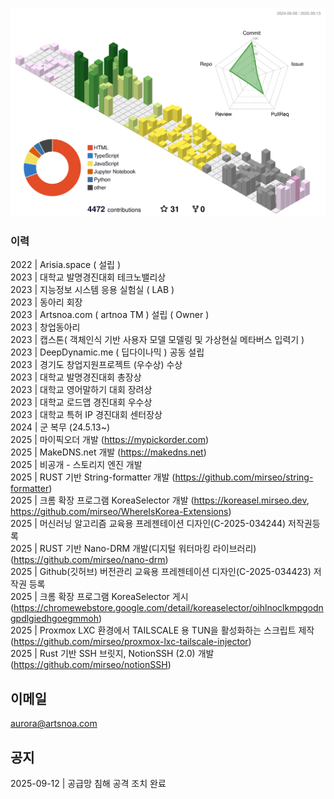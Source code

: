 ![](./profile-3d-contrib/profile-south-season-animate.svg)

### 이력
2022 | Arisia.space ( 설립 )  
2023 | 대학교 발명경진대회 테크노밸리상  
2023 | 지능정보 시스템 응용 실험실 ( LAB )  
2023 | 동아리 회장  
2023 | Artsnoa.com ( artnoa TM ) 설립 ( Owner )  
2023 | 창업동아리  
2023 | 캡스톤( 객체인식 기반 사용자 모델 모델링 및 가상현실 메타버스 입력기 )  
2023 | DeepDynamic.me ( 딥다이나믹 ) 공동 설립  
2023 | 경기도 창업지원프로젝트 (우수상) 수상  
2023 | 대학교 발명경진대회 총장상  
2023 | 대학교 영어말하기 대회 장려상  
2023 | 대학교 로드맵 경진대회 우수상  
2023 | 대학교 특허 IP 경진대회 센터장상  
2024 | 군 복무 (24.5.13~)  
2025 | 마이픽오더 개발 (https://mypickorder.com)  
2025 | MakeDNS.net 개발 (https://makedns.net)  
2025 | 비공개 - 스토리지 엔진 개발  
2025 | RUST 기반 String-formatter 개발 (https://github.com/mirseo/string-formatter)  
2025 | 크롬 확장 프로그램 KoreaSelector 개발 (https://koreasel.mirseo.dev, https://github.com/mirseo/WhereIsKorea-Extensions)  
2025 | 머신러닝 알고리즘 교육용 프레젠테이션 디자인(C-2025-034244) 저작권등록     
2025 | RUST 기반 Nano-DRM 개발(디지털 워터마킹 라이브러리) (https://github.com/mirseo/nano-drm)   
2025 | Github(깃허브) 버전관리 교육용 프레젠테이션 디자인(C-2025-034423) 저작권 등록  
2025 | 크롬 확장 프로그램 KoreaSelector 게시 (https://chromewebstore.google.com/detail/koreaselector/oihlnoclkmpgodngpdlgiedhgoegmmoh)  
2025 | Proxmox LXC 환경에서 TAILSCALE 용 TUN을 활성화하는 스크립트 제작 (https://github.com/mirseo/proxmox-lxc-tailscale-injector)  
2025 | Rust 기반 SSH 브릿지, NotionSSH (2.0) 개발 (https://github.com/mirseo/notionSSH)  




## 이메일
aurora@artsnoa.com

## 공지
2025-09-12 | 공급망 침해 공격 조치 완료


